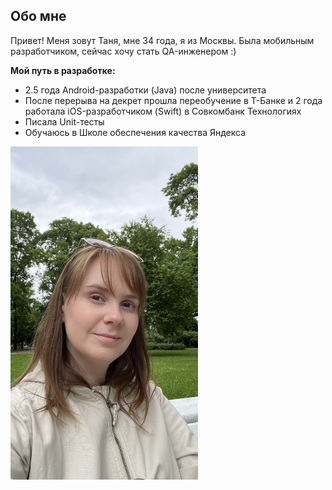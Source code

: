 ## Обо мне

Привет! Меня зовут Таня, мне 34 года, я из Москвы. Была мобильным разработчиком, сейчас хочу стать QA-инженером :)

**Мой путь в разработке:**
* 2.5 года Android-разработки (Java) после университета
* После перерыва на декрет прошла переобучение в Т-Банке и 2 года работала iOS-разработчиком (Swift) в Совкомбанк Технологиях
* Писала Unit-тесты
* Обучаюсь в Школе обеспечения качества Яндекса

<img src="photo.jpg" width="300">
